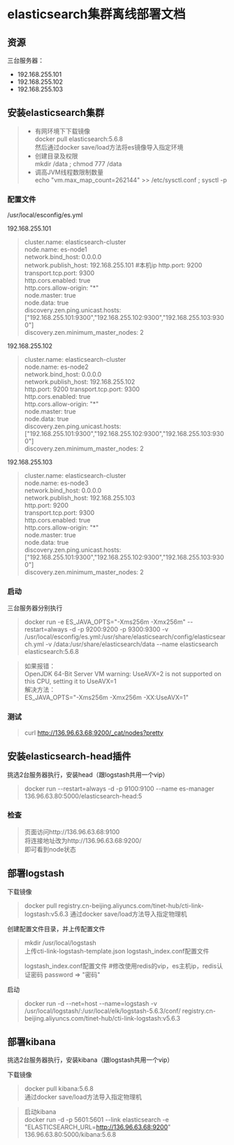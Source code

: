 # elasticsearch集群离线部署文档

## 资源  
三台服务器：
* 192.168.255.101
* 192.168.255.102
* 192.168.255.103

## 安装elasticsearch集群
> * 有网环境下下载镜像  
docker pull elasticsearch:5.6.8  
然后通过docker save/load方法将es镜像导入指定环境
> * 创建目录及权限  
mkdir /data ; chmod 777 /data
> * 调高JVM线程数限制数量  
echo "vm.max_map_count=262144" >> /etc/sysctl.conf ; sysctl -p

### 配置文件

/usr/local/esconfig/es.yml   

192.168.255.101

> cluster.name: elasticsearch-cluster  
node.name: es-node1  
network.bind_host: 0.0.0.0  
network.publish_host: 192.168.255.101   #本机ip
http.port: 9200  
transport.tcp.port: 9300  
http.cors.enabled: true  
http.cors.allow-origin: "*"  
node.master: true   
node.data: true    
discovery.zen.ping.unicast.hosts: ["192.168.255.101:9300","192.168.255.102:9300","192.168.255.103:9300"]  
discovery.zen.minimum_master_nodes: 2  

192.168.255.102

> cluster.name: elasticsearch-cluster  
node.name: es-node2  
network.bind_host: 0.0.0.0  
network.publish_host: 192.168.255.102  
http.port: 9200 
transport.tcp.port: 9300  
http.cors.enabled: true  
http.cors.allow-origin: "*"  
node.master: true   
node.data: true    
discovery.zen.ping.unicast.hosts: ["192.168.255.101:9300","192.168.255.102:9300","192.168.255.103:9300"]  
discovery.zen.minimum_master_nodes: 2  

192.168.255.103

> cluster.name: elasticsearch-cluster  
node.name: es-node3    
network.bind_host: 0.0.0.0  
network.publish_host: 192.168.255.103  
http.port: 9200  
transport.tcp.port: 9300  
http.cors.enabled: true  
http.cors.allow-origin: "*"  
node.master: true   
node.data: true    
discovery.zen.ping.unicast.hosts: ["192.168.255.101:9300","192.168.255.102:9300","192.168.255.103:9300"]  
discovery.zen.minimum_master_nodes: 2  

### 启动

三台服务器分别执行
> docker run -e ES_JAVA_OPTS="-Xms256m -Xmx256m" --restart=always -d -p 9200:9200 -p 9300:9300 -v /usr/local/esconfig/es.yml:/usr/share/elasticsearch/config/elasticsearch.yml -v /data:/usr/share/elasticsearch/data --name elasticsearch elasticsearch:5.6.8

> 如果报错：  
  OpenJDK 64-Bit Server VM warning: UseAVX=2 is not supported on this CPU, setting it to UseAVX=1  
  解决方法：  
  ES_JAVA_OPTS="-Xms256m -Xmx256m -XX:UseAVX=1"


### 测试
> curl http://136.96.63.68:9200/_cat/nodes?pretty


## 安装elasticsearch-head插件  

挑选2台服务器执行，安装head（跟logstash共用一个vip）

> docker run --restart=always -d -p 9100:9100 --name es-manager  136.96.63.80:5000/elasticsearch-head:5

### 检查
> 页面访问http://136.96.63.68:9100  
将连接地址改为http://136.96.63.68:9200/  
即可看到node状态


## 部署logstash

下载镜像

> docker pull registry.cn-beijing.aliyuncs.com/tinet-hub/cti-link-logstash:v5.6.3
通过docker save/load方法导入指定物理机

创建配置文件目录，并上传配置文件
> mkdir /usr/local/logstash  
> 上传cti-link-logstash-template.json  logstash_index.conf配置文件  
>
> logstash_index.conf配置文件   #修改使用redis的vip，es主机ip，redis认证密码 password => "密码"

启动
> docker run -d --net=host --name=logstash -v /usr/local/logstash/:/usr/local/elk/logstash-5.6.3/conf/ registry.cn-beijing.aliyuncs.com/tinet-hub/cti-link-logstash:v5.6.3

## 部署kibana

挑选2台服务器执行，安装kibana（跟logstash共用一个vip）

下载镜像

> docker pull kibana:5.6.8  
通过docker save/load方法导入指定物理机

> 启动kibana  
docker run -d -p 5601:5601 --link elasticsearch -e "ELASTICSEARCH_URL=http://136.96.63.68:9200" 136.96.63.80:5000/kibana:5.6.8
